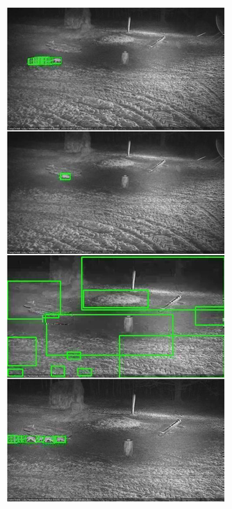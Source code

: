 ![20201201-173201-174205](in2/20201201/20201201-173201-174205_0_.jpg)
![20201201-174212-175215](in2/20201201/20201201-174212-175215_0_.jpg)
![20201201-175221-180225](in2/20201201/20201201-175221-180225_0_.jpg)
![20201201-183300-184303](in2/20201201/20201201-183300-184303_0_.jpg)
